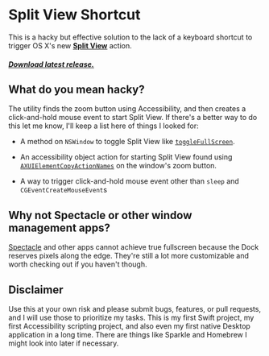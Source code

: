 # Split View Shortcut

This is a hacky but effective solution to the lack of a keyboard shortcut to trigger OS X's new [**Split View**](https://www.apple.com/osx/elcapitan-preview/) action.

##### [Download latest release.](https://github.com/rajington/SplitViewShortcut/releases)

## What do you mean hacky?

The utility finds the zoom button using Accessibility, and then creates a click-and-hold mouse event to start Split View. If there's a better way to do this let me know, I'll keep a list here of things I looked for:

* A method on `NSWindow` to toggle Split View like [`toggleFullScreen`](https://developer.apple.com/library/mac/documentation/Cocoa/Reference/ApplicationKit/Classes/NSWindow_Class/#//apple_ref/occ/instm/NSWindow/toggleFullScreen:).

* An accessibility object action for starting Split View found using [`AXUIElementCopyActionNames`](https://developer.apple.com/library/mac/documentation/ApplicationServices/Reference/AXUIElement_header_reference/index.html#//apple_ref/c/func/AXUIElementPerformAction) on the window's zoom button.

* A way to trigger click-and-hold mouse event other than `sleep` and `CGEventCreateMouseEvent`s

## Why not Spectacle or other window management apps?

[Spectacle](https://github.com/eczarny/spectacle/issues/282) and other apps cannot achieve true fullscreen because the Dock reserves pixels along the edge. They're still a lot more customizable and worth checking out if you haven't though.

## Disclaimer

Use this at your own risk and please submit bugs, features, or pull requests, and I will use those to prioritize my tasks. This is my first Swift project, my first Accessibility scripting project, and also even my first native Desktop application in a long time. There are things like Sparkle and Homebrew I might look into later if necessary.
